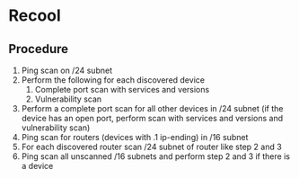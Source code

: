 # Recool

## Procedure

1. Ping scan on /24 subnet
2. Perform the following for each discovered device
    1. Complete port scan with services and versions
    2. Vulnerability scan
3. Perform a complete port scan for all other devices in /24 subnet (if the device has an open port, perform scan with services and versions and vulnerability scan)
4. Ping scan for routers (devices with .1 ip-ending) in /16 subnet
5. For each discovered router scan /24 subnet of router like step 2 and 3
6. Ping scan all unscanned /16 subnets and perform step 2 and 3 if there is a device
